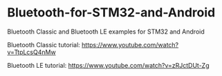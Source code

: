 # Bluetooth-for-STM32-and-Android
 Bluetooth Classic and Bluetooth LE examples for STM32 and Android

Bluetooth Classic tutorial: https://www.youtube.com/watch?v=TtpLcsQ4nMw  
   
   
     
Bluetooth LE tutorial: https://www.youtube.com/watch?v=zRJctDUt-Zg  

